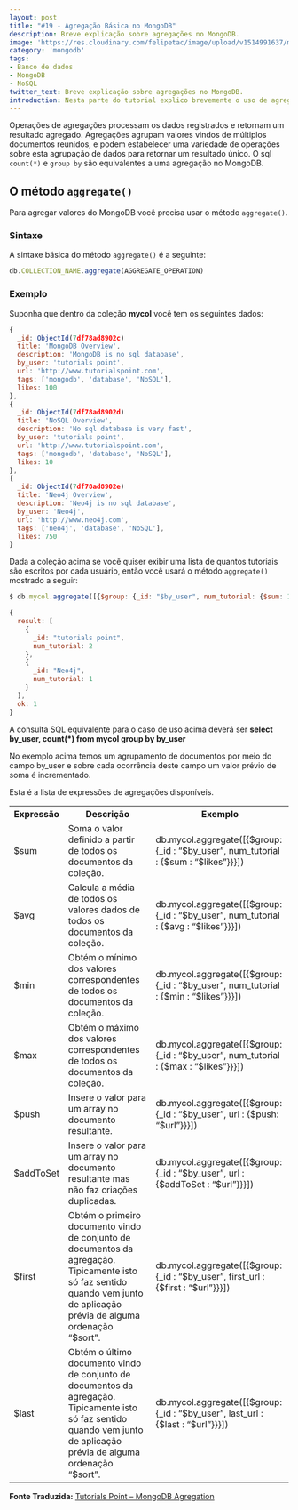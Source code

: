 ```yaml
---
layout: post
title: "#19 - Agregação Básica no MongoDB"
description: Breve explicação sobre agregações no MongoDB.
image: 'https://res.cloudinary.com/felipetac/image/upload/v1514991637/mongodb_iqnp0d.png'
category: 'mongodb'
tags:
- Banco de dados
- MongoDB
- NoSQL
twitter_text: Breve explicação sobre agregações no MongoDB.
introduction: Nesta parte do tutorial explico brevemente o uso de agregações no MongoDB.
---
```

Operações de agregações processam os dados registrados e retornam um resultado agregado. Agregações agrupam valores vindos de múltiplos documentos reunidos, e podem estabelecer uma variedade de operações sobre esta agrupação de dados para retornar um resultado único. O sql ```count(*)``` e ```group by``` são equivalentes a uma agregação no MongoDB.

## O método ```aggregate()```

Para agregar valores do MongoDB você precisa usar o método ```aggregate()```.

### Sintaxe

A sintaxe básica do método ```aggregate()``` é a seguinte:

```js
db.COLLECTION_NAME.aggregate(AGGREGATE_OPERATION)
```

### Exemplo

Suponha que dentro da coleção **mycol** você tem os seguintes dados:

```js
{
  _id: ObjectId(7df78ad8902c)
  title: 'MongoDB Overview',
  description: 'MongoDB is no sql database',
  by_user: 'tutorials point',
  url: 'http://www.tutorialspoint.com',
  tags: ['mongodb', 'database', 'NoSQL'],
  likes: 100
},
{
  _id: ObjectId(7df78ad8902d)
  title: 'NoSQL Overview',
  description: 'No sql database is very fast',
  by_user: 'tutorials point',
  url: 'http://www.tutorialspoint.com',
  tags: ['mongodb', 'database', 'NoSQL'],
  likes: 10
},
{
  _id: ObjectId(7df78ad8902e)
  title: 'Neo4j Overview',
  description: 'Neo4j is no sql database',
  by_user: 'Neo4j',
  url: 'http://www.neo4j.com',
  tags: ['neo4j', 'database', 'NoSQL'],
  likes: 750
}
```

Dada a coleção acima se você quiser exibir uma lista de quantos tutoriais são escritos por cada usuário, então você usará o método ```aggregate()``` mostrado a seguir:

```js
$ db.mycol.aggregate([{$group: {_id: "$by_user", num_tutorial: {$sum: 1}}}])

{
  result: [
    {
      _id: "tutorials point",
      num_tutorial: 2
    },
    {
      _id: "Neo4j",
      num_tutorial: 1
    }
  ],
  ok: 1
}
```

A consulta SQL equivalente para o caso de uso acima deverá ser **select by_user, count(*) from mycol group by by_user**

No exemplo acima temos um agrupamento de documentos por meio do campo by_user e sobre cada ocorrência deste campo um valor prévio de soma é incrementado.

Esta é a lista de expressões de agregações disponíveis.

<table>
<tbody>
<tr>
<th>Expressão</th>
<th>Descrição</th>
<th>Exemplo</th>
</tr>
<tr>
<td>$sum</td>
<td>Soma o valor definido a partir de todos os documentos da coleção.</td>
<td>db.mycol.aggregate([{$group:{_id : “$by_user”, num_tutorial : {$sum : “$likes”}}}])</td>
</tr>
<tr>
<td>$avg</td>
<td>Calcula a média de todos os valores dados de todos os documentos da coleção.</td>
<td>db.mycol.aggregate([{$group:{_id : “$by_user”, num_tutorial : {$avg : “$likes”}}}])</td>
</tr>
<tr>
<td>$min</td>
<td>Obtém o mínimo dos valores correspondentes de todos os documentos da coleção.</td>
<td>db.mycol.aggregate([{$group:{_id : “$by_user”, num_tutorial : {$min : “$likes”}}}])</td>
</tr>
<tr>
<td>$max</td>
<td>Obtém o máximo dos valores correspondentes de todos os documentos da coleção.</td>
<td>db.mycol.aggregate([{$group:{_id : “$by_user”, num_tutorial : {$max : “$likes”}}}])</td>
</tr>
<tr>
<td>$push</td>
<td>Insere o valor para um array no documento resultante.</td>
<td>db.mycol.aggregate([{$group:{_id : “$by_user”, url : {$push: “$url”}}}])</td>
</tr>
<tr>
<td>$addToSet</td>
<td>Insere o valor para um array no documento resultante mas não faz criações duplicadas.</td>
<td>db.mycol.aggregate([{$group:{_id : “$by_user”, url : {$addToSet : “$url”}}}])</td>
</tr>
<tr>
<td>$first</td>
<td>Obtém o primeiro documento vindo de conjunto de documentos da agregação. Tipicamente isto só faz sentido quando vem junto de aplicação prévia de alguma ordenação “$sort”.</td>
<td>db.mycol.aggregate([{$group:{_id : “$by_user”, first_url : {$first : “$url”}}}])</td>
</tr>
<tr>
<td>$last</td>
<td>Obtém o último documento vindo de conjunto de documentos da agregação. Tipicamente isto só faz sentido quando vem junto de aplicação prévia de alguma ordenação “$sort”.</td>
<td>db.mycol.aggregate([{$group:{_id : “$by_user”, last_url : {$last : “$url”}}}])</td>
</tr>
</tbody>
</table>

**Fonte Traduzida:** [Tutorials Point – MongoDB Agregation](http://www.tutorialspoint.com/mongodb/mongodb_aggregation.htm)
